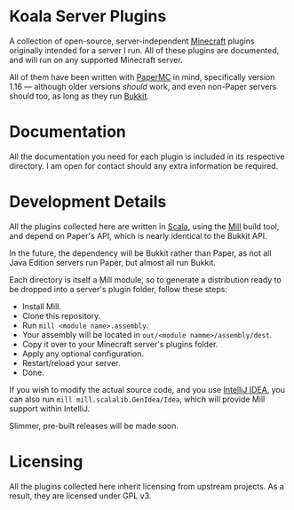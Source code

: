 # Koala Server Plugins
A collection of open-source, server-independent [Minecraft](https://minecraft.net/)
plugins originally intended for a server I run. All of these plugins are documented,
and will run on any supported Minecraft server.

All of them have been written with [PaperMC](https://papermc.io/) in mind,
specifically version 1.16 — although older versions *should* work,
and even non-Paper servers should too, as long as they run [Bukkit](https://dev.bukkit.org/).

# Documentation
All the documentation you need for each plugin is included in its respective directory.
I am open for contact should any extra information be required.

# Development Details
All the plugins collected here are written in [Scala](https://scala-lang.org/),
using the [Mill](http://www.lihaoyi.com/mill/) build tool, and depend on
Paper's API, which is nearly identical to the Bukkit API.

In the future, the dependency will be Bukkit rather than Paper, as not all
Java Edition servers run Paper, but almost all run Bukkit.

Each directory is itself a Mill module, so to generate a distribution
ready to be dropped into a server's plugin folder, follow these steps:
* Install Mill.
* Clone this repository.
* Run `mill <module name>.assembly`.
* Your assembly will be located in `out/<module namme>/assembly/dest`.
* Copy it over to your Minecraft server's plugins folder.
* Apply any optional configuration.
* Restart/reload your server.
* Done.

If you wish to modify the actual source code, and you use [IntelliJ IDEA](https://www.jetbrains.com/idea/),
you can also run `mill mill.scalalib.GenIdea/Idea`, which will provide Mill
support within IntelliJ.

Slimmer, pre-built releases will be made soon.

# Licensing
All the plugins collected here inherit licensing from upstream projects.
As a result, they are licensed under GPL v3.